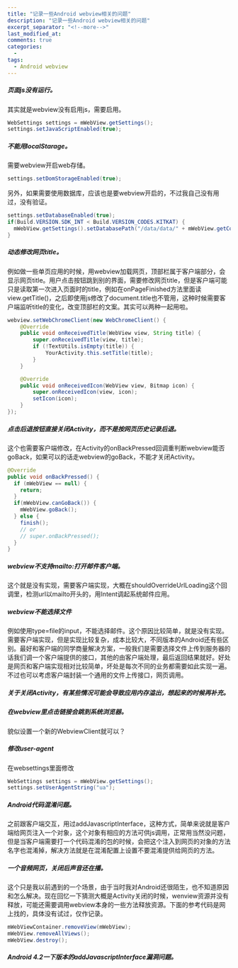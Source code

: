 ```yaml
---
title: "记录一些Android webview相关的问题"
description: "记录一些Android webview相关的问题"
excerpt_separator: "<!--more-->"
last_modified_at: 
comments: true
categories:
  -
tags:
  - Android webview
---
```


##### 页面js没有运行。

其实就是webview没有启用js，需要启用。

```java
WebSettings settings = mWebView.getSettings();
settings.setJavaScriptEnabled(true);
```

##### 不能用localStarage。

需要webview开启web存储。

```java
settings.setDomStorageEnabled(true);
```

另外，如果需要使用数据库，应该也是要webview开启的，不过我自己没有用过，没有验证。

```java
settings.setDatabaseEnabled(true);
if(Build.VERSION.SDK_INT < Build.VERSION_CODES.KITKAT) {
  mWebView.getSettings().setDatabasePath("/data/data/" + mWebView.getContext().getPackageName() + "/databases/");
}
```

##### 动态修改网页title。

例如做一些单页应用的时候，用webview加载网页，顶部栏属于客户端部分，会显示网页title。用户点击按钮跳到别的界面，需要修改网页title，但是客户端可能只是读取第一次进入页面时的title，例如在onPageFinished方法里面读view.getTitle()，之后即使用js修改了document.title也不管用，这种时候需要客户端监听title的变化，改变顶部栏的文案。其实可以两种一起用啦。

```java
webview.setWebChromeClient(new WebChromeClient() {
    @Override
    public void onReceivedTitle(WebView view, String title) {
        super.onReceivedTitle(view, title);
        if (!TextUtils.isEmpty(title)) {
            YourActivity.this.setTitle(title);
        }
    }

    @Override
    public void onReceivedIcon(WebView view, Bitmap icon) {
        super.onReceivedIcon(view, icon);
        setIcon(icon);
    }
});
```

##### 点击后退按钮直接关闭Activity，而不是按网页历史记录后退。

这个也需要客户端修改，在Activity的onBackPressed回调重判断webview能否goBack，如果可以的话走webview的goBack，不能才关闭Activity。

```java
@Override
public void onBackPressed() {
  if (mWebView == null) {
    return;
  }
  if(mWebView.canGoBack()) {
    mWebView.goBack();
  } else {
    finish();
    // or
    // super.onBackPressed();
  }
}
```

##### webview不支持mailto:打开邮件客户端。

这个就是没有实现，需要客户端实现，大概在shouldOverrideUrlLoading这个回调里，检测url以mailto开头的，用Intent调起系统邮件应用。

##### webview不能选择文件

例如使用type=file的input，不能选择邮件。这个原因比较简单，就是没有实现。需要客户端实现，但是实现比较复杂，成本比较大，不同版本的Android还有些区别。最好和客户端的同学商量解决方案，一般我们是需要选择文件上传到服务器的话我们调一个客户端提供的接口，其他的由客户端处理，最后返回结果就好。好处是网页和客户端实现相对比较简单，坏处是每次不同的业务都需要如此实现一遍。不过也可以考虑客户端封装一个通用的文件上传接口，网页调用。

##### 关于关闭Activity，有某些情况可能会导致应用内存溢出，想起来的时候再补充。

##### 在webview里点击链接会跳到系统浏览器。

貌似设置一个新的WebviewClient就可以？

##### 修改user-agent

在websettings里面修改

```java
WebSettings settings = mWebView.getSettings();
settings.setUserAgentString("ua");
```

##### Android代码混淆问题。

之前跟客户端交互，用过addJavascriptInterface，这种方式，简单来说就是客户端给网页注入一个对象，这个对象有相应的方法可供js调用，正常用当然没问题，但是当客户端需要打一个代码混淆的包的时候，会把这个注入到网页的对象的方法名字也混淆掉，解决方法就是在混淆配置上设置不要混淆提供给网页的方法。

##### 一个音频网页，关闭后声音还在播。

这个只是我以前遇到的一个场景，由于当时我对Android还很陌生，也不知道原因和怎么解决。现在回忆一下猜测大概是Activity关闭的时候，wenview资源并没有释放，可能还需要调用webview本身的一些方法释放资源。下面的参考代码是网上找的，具体没有试过，仅作记录。

```java
mWebViewContainer.removeView(mWebView);
mWebView.removeAllViews();
mWebView.destroy();
```

##### Android 4.2一下版本的addJavascriptInterface漏洞问题。
